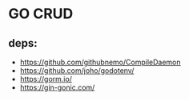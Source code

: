 # GO CRUD

## deps:

- https://github.com/githubnemo/CompileDaemon
- https://github.com/joho/godotenv/
- https://gorm.io/
- https://gin-gonic.com/
